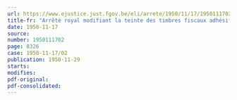 ```yaml
---
url: https://www.ejustice.just.fgov.be/eli/arrete/1950/11/17/1950111702/justel
title-fr: "Arrêté royal modifiant la teinte des timbres fiscaux adhésifs des taux de 10 à 90 centimes du type émis en exécution de l'arrêté du Régent du 17 août 1948"
date: 1950-11-17
source:
number: 1950111702
page: 8326
case: 1950-11-17/02
publication: 1950-11-29
starts:
modifies:
pdf-original:
pdf-consolidated:
---
```


